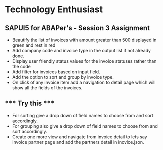 # Technology Enthusiast
## SAPUI5 for ABAPer's - Session 3 Assignment
- Beautify the list of invoices with amount greater than 500 displayed in green and rest in red
- Add company code and invoice type in the output list if not already done.
- Display user friendly status values for the invoice statuses rather than the code
- Add filter for invoices based on input field.
- Add the option to sort and group by invoice type.
- On click of any invoice item add a navigation to detail page which will show all the fields of the invoices.

## *** Try this ***
- For sorting give a drop down of field names to choose from and sort accordingly.
- For grouping also give a drop down of field names to choose from and sort accordingly.
- Create one more view and navigate from invoice detail to lets say invoice partner page and add the partners detail in inovice.json.
